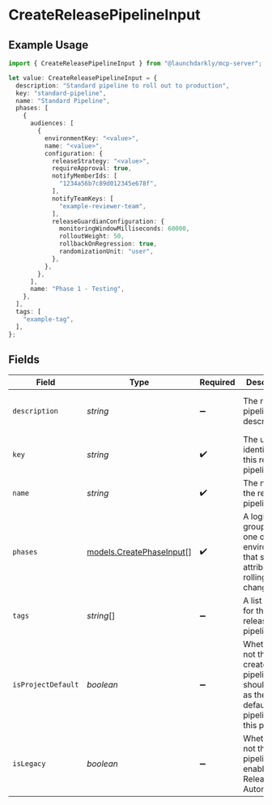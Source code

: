 # CreateReleasePipelineInput

## Example Usage

```typescript
import { CreateReleasePipelineInput } from "@launchdarkly/mcp-server";

let value: CreateReleasePipelineInput = {
  description: "Standard pipeline to roll out to production",
  key: "standard-pipeline",
  name: "Standard Pipeline",
  phases: [
    {
      audiences: [
        {
          environmentKey: "<value>",
          name: "<value>",
          configuration: {
            releaseStrategy: "<value>",
            requireApproval: true,
            notifyMemberIds: [
              "1234a56b7c89d012345e678f",
            ],
            notifyTeamKeys: [
              "example-reviewer-team",
            ],
            releaseGuardianConfiguration: {
              monitoringWindowMilliseconds: 60000,
              rolloutWeight: 50,
              rollbackOnRegression: true,
              randomizationUnit: "user",
            },
          },
        },
      ],
      name: "Phase 1 - Testing",
    },
  ],
  tags: [
    "example-tag",
  ],
};
```

## Fields

| Field                                                                                            | Type                                                                                             | Required                                                                                         | Description                                                                                      | Example                                                                                          |
| ------------------------------------------------------------------------------------------------ | ------------------------------------------------------------------------------------------------ | ------------------------------------------------------------------------------------------------ | ------------------------------------------------------------------------------------------------ | ------------------------------------------------------------------------------------------------ |
| `description`                                                                                    | *string*                                                                                         | :heavy_minus_sign:                                                                               | The release pipeline description                                                                 | Standard pipeline to roll out to production                                                      |
| `key`                                                                                            | *string*                                                                                         | :heavy_check_mark:                                                                               | The unique identifier of this release pipeline                                                   | standard-pipeline                                                                                |
| `name`                                                                                           | *string*                                                                                         | :heavy_check_mark:                                                                               | The name of the release pipeline                                                                 | Standard Pipeline                                                                                |
| `phases`                                                                                         | [models.CreatePhaseInput](../models/createphaseinput.md)[]                                       | :heavy_check_mark:                                                                               | A logical grouping of one or more environments that share attributes for rolling out changes     |                                                                                                  |
| `tags`                                                                                           | *string*[]                                                                                       | :heavy_minus_sign:                                                                               | A list of tags for this release pipeline                                                         | [<br/>"example-tag"<br/>]                                                                        |
| `isProjectDefault`                                                                               | *boolean*                                                                                        | :heavy_minus_sign:                                                                               | Whether or not the newly created pipeline should be set as the default pipeline for this project |                                                                                                  |
| `isLegacy`                                                                                       | *boolean*                                                                                        | :heavy_minus_sign:                                                                               | Whether or not the pipeline is enabled for Release Automation.                                   |                                                                                                  |
